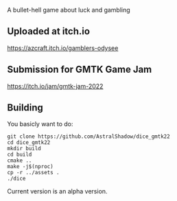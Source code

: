 A bullet-hell game about luck and gambling

## Uploaded at itch.io
https://azcraft.itch.io/gamblers-odysee

## Submission for GMTK Game Jam
https://itch.io/jam/gmtk-jam-2022

## Building
You basicly want to do:

    git clone https://github.com/AstralShadow/dice_gmtk22
    cd dice_gmtk22
    mkdir build
    cd build
    cmake ..
    make -j$(nproc)
    cp -r ../assets .
    ./dice

Current version is an alpha version.
